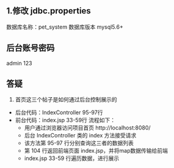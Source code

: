 ## 1.修改 jdbc.properties
数据库名称：pet_system
数据库版本 mysql5.6+

## 后台账号密码 
admin 123

## 答疑
1. 首页这三个帖子是如何通过后台控制展示的
- 后台代码：IndexController 95-97行
- 前台代码：index.jsp  33-59行
流程如下：
    - 用户通过浏览器访问项目首页 http://localhost:8080/
    - 后台 IndexController 类的 index 方法接受请求
    - 该方法第  95-97 行分别查询这三者的数据列表
    - 第 104 行返回前端页面 index.jsp，并将map数据传输给前端
    - index.jsp 33-59 行遍历数据，进行展示


